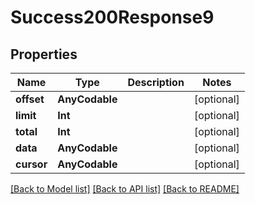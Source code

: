 # Success200Response9

## Properties
Name | Type | Description | Notes
------------ | ------------- | ------------- | -------------
**offset** | **AnyCodable** |  | [optional] 
**limit** | **Int** |  | [optional] 
**total** | **Int** |  | [optional] 
**data** | **AnyCodable** |  | [optional] 
**cursor** | **AnyCodable** |  | [optional] 

[[Back to Model list]](../README.md#documentation-for-models) [[Back to API list]](../README.md#documentation-for-api-endpoints) [[Back to README]](../README.md)


